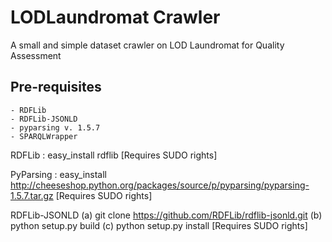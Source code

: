 LODLaundromat Crawler
===========

A small and simple dataset crawler on LOD Laundromat for Quality Assessment

Pre-requisites
------------
	- RDFLib
	- RDFLib-JSONLD
	- pyparsing v. 1.5.7
	- SPARQLWrapper


RDFLib : easy_install rdflib [Requires SUDO rights]

PyParsing : easy_install http://cheeseshop.python.org/packages/source/p/pyparsing/pyparsing-1.5.7.tar.gz  [Requires SUDO rights]

RDFLib-JSONLD
	(a) git clone https://github.com/RDFLib/rdflib-jsonld.git
	(b) python setup.py build
	(c) python setup.py install [Requires SUDO rights]
